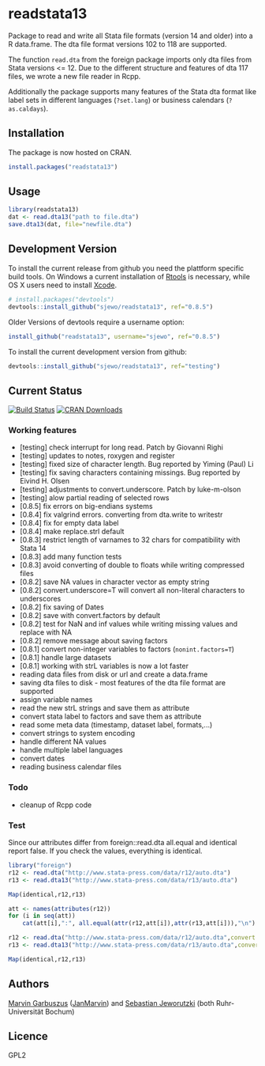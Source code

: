 # readstata13

Package to read and write all Stata file formats (version 14 and older) into a
R data.frame. The dta file format versions 102 to 118 are supported.

The function ```read.dta``` from the foreign package imports only dta files from
Stata versions <= 12. Due to the different structure and features of dta 117
files, we wrote a new file reader in Rcpp.

Additionally the package supports many features of the Stata dta format like
label sets in different languages (`?set.lang`) or business calendars
(`?as.caldays`).


## Installation

The package is now hosted on CRAN.
```R
install.packages("readstata13")
```

## Usage
```R
library(readstata13)
dat <- read.dta13("path to file.dta")
save.dta13(dat, file="newfile.dta")
```

## Development Version
To install the current release from github you need the plattform specific build
tools. On Windows a current installation of
[Rtools](https://cran.r-project.org/bin/windows/Rtools/) is necessary, while OS X
users need to install
[Xcode](https://itunes.apple.com/us/app/xcode/id497799835). 

```R
# install.packages("devtools")
devtools::install_github("sjewo/readstata13", ref="0.8.5")
```

Older Versions of devtools require a username option:
```R
install_github("readstata13", username="sjewo", ref="0.8.5")
```

To install the current development version from github:

```R
devtools::install_github("sjewo/readstata13", ref="testing")
```


## Current Status

[![Build Status](https://travis-ci.org/sjewo/readstata13.svg?branch=master)](https://travis-ci.org/sjewo/readstata13)
[![CRAN Downloads](http://cranlogs.r-pkg.org/badges/readstata13)](https://cran.r-project.org/package=readstata13)

### Working features
* [testing] check interrupt for long read. Patch by Giovanni Righi
* [testing] updates to notes, roxygen and register
* [testing] fixed size of character length. Bug reported by Yiming (Paul) Li
* [testing] fix saving characters containing missings. Bug reported by Eivind H. Olsen
* [testing] adjustments to convert.underscore. Patch by luke-m-olson
* [testing] alow partial reading of selected rows
* [0.8.5] fix errors on big-endians systems
* [0.8.4] fix valgrind errors. converting from dta.write to writestr
* [0.8.4] fix for empty data label
* [0.8.4] make replace.strl default
* [0.8.3] restrict length of varnames to 32 chars for compatibility with Stata 14
* [0.8.3] add many function tests
* [0.8.3] avoid converting of double to floats while writing compressed files
* [0.8.2] save NA values in character vector as empty string
* [0.8.2] convert.underscore=T will convert all non-literal characters to underscores
* [0.8.2] fix saving of Dates
* [0.8.2] save with convert.factors by default
* [0.8.2] test for NaN and inf values while writing missing values and replace with NA
* [0.8.2] remove message about saving factors
* [0.8.1] convert non-integer variables to factors (```nonint.factors=T```) 
* [0.8.1] handle large datasets
* [0.8.1] working with strL variables is now a lot faster
* reading data files from disk or url and create a data.frame
* saving dta files to disk - most features of the dta file format are supported
* assign variable names
* read the new strL strings and save them as attribute 
* convert stata label to factors and save them as attribute
* read some meta data (timestamp, dataset label, formats,...)
* convert strings to system encoding
* handle different NA values
* handle multiple label languages
* convert dates
* reading business calendar files

### Todo

* cleanup of Rcpp code

### Test
Since our attributes differ from foreign::read.dta all.equal and identical
report false. If you check the values, everything is identical.

```R
library("foreign")
r12 <- read.dta("http://www.stata-press.com/data/r12/auto.dta")
r13 <- read.dta13("http://www.stata-press.com/data/r13/auto.dta")

Map(identical,r12,r13)

att <- names(attributes(r12))
for (i in seq(att))
	cat(att[i],":", all.equal(attr(r12,att[i]),attr(r13,att[i])),"\n")

r12 <- read.dta("http://www.stata-press.com/data/r12/auto.dta",convert.factors=F)
r13 <- read.dta13("http://www.stata-press.com/data/r13/auto.dta",convert.factors=F)

Map(identical,r12,r13)
```

## Authors

[Marvin Garbuszus](mailto:jan.garbuszus@ruhr-uni-bochum.de) ([JanMarvin](https://github.com/JanMarvin)) and [Sebastian Jeworutzki](mailto:Sebastian.Jeworutzki@ruhr-uni-bochum.de) (both Ruhr-Universität Bochum)

## Licence

GPL2
